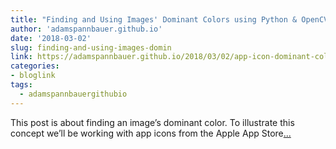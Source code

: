 ```yaml
---
title: "Finding and Using Images' Dominant Colors using Python & OpenCV"
author: 'adamspannbauer.github.io'
date: '2018-03-02'
slug: finding-and-using-images-domin
link: https://adamspannbauer.github.io/2018/03/02/app-icon-dominant-colors/
categories:
- bloglink
tags:
  - adamspannbauergithubio
---
```


This post is about finding an image’s dominant color. To illustrate this concept we’ll be working with app icons from the Apple App Store[... <i class="fas fa-external-link-alt"></i>](https://adamspannbauer.github.io/2018/03/02/app-icon-dominant-colors/)

